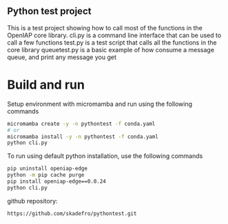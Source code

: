 ## Python test project
This is a test project showing how to call most of the functions in the OpenIAP core library.
cli.py is a command line interface that can be used to call a few functions
test.py is a test script that calls all the functions in the core library
queuetest.py is a basic example of how consume a message queue, and print any message you get

# Build and run
Setup environment with micromamba and run using the following commands
```bash
micromamba create -y -n pythontest -f conda.yaml
# or
micromamba install -y -n pythontest -f conda.yaml
python cli.py 
```
To run using default python installation, use the following commands
```bash
pip uninstall openiap-edge
python -m pip cache purge
pip install openiap-edge==0.0.24
python cli.py 
```
github repository:

```
https://github.com/skadefro/pythontest.git 
```
